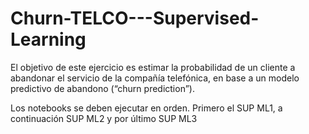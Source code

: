 # Churn-TELCO---Supervised-Learning

El objetivo de este ejercicio es estimar la probabilidad de un cliente a abandonar el servicio de la compañía telefónica, en base
a un modelo predictivo de abandono (“churn prediction”).

Los notebooks se deben ejecutar en orden. Primero el SUP ML1, a continuación SUP ML2 y por último SUP ML3